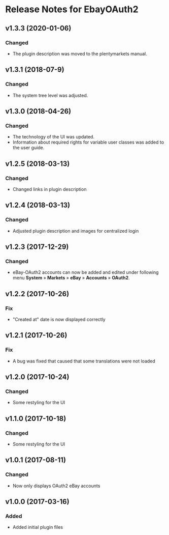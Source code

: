 # Release Notes for EbayOAuth2

## v1.3.3 (2020-01-06)
### Changed
- The plugin description was moved to the plentymarkets manual.

## v1.3.1 (2018-07-9)
### Changed
- The system tree level was adjusted.

## v1.3.0 (2018-04-26)
### Changed
- The technology of the UI was updated.
- Information about required rights for variable user classes was added to the user guide.

## v1.2.5 (2018-03-13)
### Changed
- Changed links in plugin description

## v1.2.4 (2018-03-13)
### Changed
- Adjusted plugin description and images for centralized login

## v1.2.3 (2017-12-29)
### Changed
- eBay-OAuth2 accounts can now be added and edited under following menu **System** » **Markets** » **eBay**  » **Accounts** » **OAuth2**.

## v1.2.2 (2017-10-26)
### Fix
- "Created at" date is now displayed correctly

## v1.2.1 (2017-10-26)
### Fix
- A bug was fixed that caused that some translations were not loaded

## v1.2.0 (2017-10-24)
### Changed
- Some restyling for the UI

## v1.1.0 (2017-10-18)
### Changed
- Some restyling for the UI

## v1.0.1 (2017-08-11)
### Changed
- Now only displays OAuth2 eBay accounts

## v1.0.0 (2017-03-16)
### Added
- Added initial plugin files

